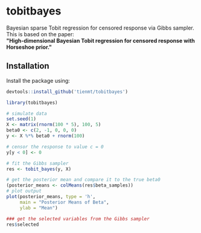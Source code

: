 # tobitbayes

Bayesian sparse Tobit regression for censored response via Gibbs sampler. This is based on the paper:  
**"High-dimensional Bayesian Tobit regression for censored response with Horseshoe prior."**

## Installation

Install the package using:

```r
devtools::install_github('tienmt/tobitbayes')

library(tobitbayes)

# simulate data
set.seed(1)
X <- matrix(rnorm(100 * 5), 100, 5)
beta0 <- c(2, -1, 0, 0, 0)
y <- X %*% beta0 + rnorm(100)

# censor the response to value c = 0
y[y < 0] <- 0

# fit the Gibbs sampler
res <- tobit_bayes(y, X)

# get the posterior mean and compare it to the true beta0
(posterior_means <- colMeans(res$beta_samples))
# plot output
plot(posterior_means, type = 'h',
     main = "Posterior Means of Beta",
     ylab = "Mean")

### get the selected variables from the Gibbs sampler
res$selected
